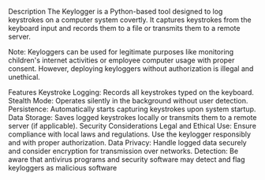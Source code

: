 Description
The Keylogger is a Python-based tool designed to log keystrokes on a computer system covertly. It captures keystrokes from the keyboard input and records them to a file or transmits them to a remote server.

Note: Keyloggers can be used for legitimate purposes like monitoring children's internet activities or employee computer usage with proper consent. However, deploying keyloggers without authorization is illegal and unethical.

Features
Keystroke Logging: Records all keystrokes typed on the keyboard.
Stealth Mode: Operates silently in the background without user detection.
Persistence: Automatically starts capturing keystrokes upon system startup.
Data Storage: Saves logged keystrokes locally or transmits them to a remote server (if applicable).
Security Considerations
Legal and Ethical Use: Ensure compliance with local laws and regulations. Use the keylogger responsibly and with proper authorization.
Data Privacy: Handle logged data securely and consider encryption for transmission over networks.
Detection: Be aware that antivirus programs and security software may detect and flag keyloggers as malicious software
